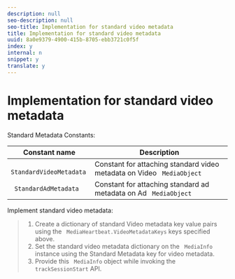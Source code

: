 ```yaml
---
description: null
seo-description: null
seo-title: Implementation for standard video metadata
title: Implementation for standard video metadata
uuid: 8a0e9379-4900-415b-8705-ebb3721c0f5f
index: y
internal: n
snippet: y
translate: y
---
```


# Implementation for standard video metadata

Standard Metadata Constants: 



|  Constant name  | Description  |
|---|---|
|  ` StandardVideoMetadata`  | Constant for attaching standard video metadata on Video ` MediaObject`  |
|  ` StandardAdMetadata`  | Constant for attaching standard ad metadata on Ad ` MediaObject`  |

Implement standard video metadata:

>1. Create a dictionary of standard Video metadata key value pairs using the ` MediaHeartbeat.VideoMetadataKeys` keys specified above.
>1. Set the standard video metadata dictionary on the ` MediaInfo` instance using the Standard Metadata key for video metadata.
>1. Provide this ` MediaInfo` object while invoking the ` trackSessionStart` API.

